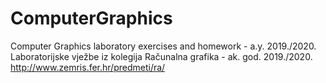 # ComputerGraphics
Computer Graphics laboratory exercises and homework - a.y. 2019./2020.
Laboratorijske vježbe iz kolegija Računalna grafika - ak. god. 2019./2020.
http://www.zemris.fer.hr/predmeti/ra/
